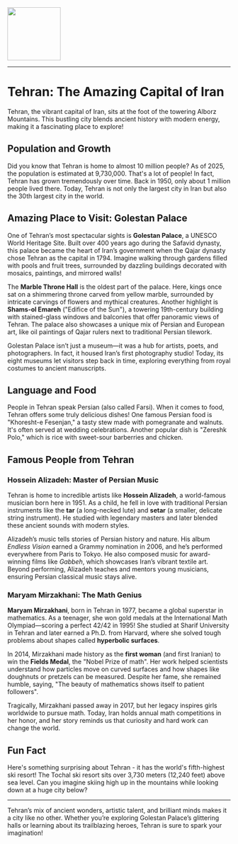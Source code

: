 <img src="https://r2cdn.perplexity.ai/pplx-full-logo-primary-dark%402x.png" class="logo" width="120"/>

---

# Tehran: The Amazing Capital of Iran

Tehran, the vibrant capital of Iran, sits at the foot of the towering Alborz Mountains. This bustling city blends ancient history with modern energy, making it a fascinating place to explore!

## Population and Growth

Did you know that Tehran is home to almost 10 million people? As of 2025, the population is estimated at 9,730,000. That's a lot of people! In fact, Tehran has grown tremendously over time. Back in 1950, only about 1 million people lived there. Today, Tehran is not only the largest city in Iran but also the 30th largest city in the world.

## Amazing Place to Visit: Golestan Palace

One of Tehran’s most spectacular sights is **Golestan Palace**, a UNESCO World Heritage Site. Built over 400 years ago during the Safavid dynasty, this palace became the heart of Iran’s government when the Qajar dynasty chose Tehran as the capital in 1794. Imagine walking through gardens filled with pools and fruit trees, surrounded by dazzling buildings decorated with mosaics, paintings, and mirrored walls!

The **Marble Throne Hall** is the oldest part of the palace. Here, kings once sat on a shimmering throne carved from yellow marble, surrounded by intricate carvings of flowers and mythical creatures. Another highlight is **Shams-ol Emareh** ("Edifice of the Sun"), a towering 19th-century building with stained-glass windows and balconies that offer panoramic views of Tehran. The palace also showcases a unique mix of Persian and European art, like oil paintings of Qajar rulers next to traditional Persian tilework.

Golestan Palace isn’t just a museum—it was a hub for artists, poets, and photographers. In fact, it housed Iran’s first photography studio! Today, its eight museums let visitors step back in time, exploring everything from royal costumes to ancient manuscripts.

## Language and Food

People in Tehran speak Persian (also called Farsi). When it comes to food, Tehran offers some truly delicious dishes! One famous Persian food is "Khoresht-e Fesenjan," a tasty stew made with pomegranate and walnuts. It's often served at wedding celebrations. Another popular dish is "Zereshk Polo," which is rice with sweet-sour barberries and chicken.

## Famous People from Tehran

### Hossein Alizadeh: Master of Persian Music

Tehran is home to incredible artists like **Hossein Alizadeh**, a world-famous musician born here in 1951. As a child, he fell in love with traditional Persian instruments like the **tar** (a long-necked lute) and **setar** (a smaller, delicate string instrument). He studied with legendary masters and later blended these ancient sounds with modern styles.

Alizadeh’s music tells stories of Persian history and nature. His album *Endless Vision* earned a Grammy nomination in 2006, and he’s performed everywhere from Paris to Tokyo. He also composed music for award-winning films like *Gabbeh*, which showcases Iran’s vibrant textile art. Beyond performing, Alizadeh teaches and mentors young musicians, ensuring Persian classical music stays alive.

### Maryam Mirzakhani: The Math Genius

**Maryam Mirzakhani**, born in Tehran in 1977, became a global superstar in mathematics. As a teenager, she won gold medals at the International Math Olympiad—scoring a perfect 42/42 in 1995! She studied at Sharif University in Tehran and later earned a Ph.D. from Harvard, where she solved tough problems about shapes called **hyperbolic surfaces**.

In 2014, Mirzakhani made history as the **first woman** (and first Iranian) to win the **Fields Medal**, the "Nobel Prize of math". Her work helped scientists understand how particles move on curved surfaces and how shapes like doughnuts or pretzels can be measured. Despite her fame, she remained humble, saying, "The beauty of mathematics shows itself to patient followers".

Tragically, Mirzakhani passed away in 2017, but her legacy inspires girls worldwide to pursue math. Today, Iran holds annual math competitions in her honor, and her story reminds us that curiosity and hard work can change the world.

## Fun Fact

Here's something surprising about Tehran - it has the world's fifth-highest ski resort! The Tochal ski resort sits over 3,730 meters (12,240 feet) above sea level. Can you imagine skiing high up in the mountains while looking down at a huge city below?

---

Tehran’s mix of ancient wonders, artistic talent, and brilliant minds makes it a city like no other. Whether you’re exploring Golestan Palace’s glittering halls or learning about its trailblazing heroes, Tehran is sure to spark your imagination!

